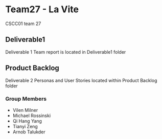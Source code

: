 # Team27 - La Vite
CSCC01 team 27

## Deliverable1
Deliverable 1
Team report is located in Deliverable1 folder

## Product Backlog
Deliverable 2
Personas and User Stories located within Product Backlog folder

### Group Members
* Vilen Milner
* Michael Rossinski
* Qi Hang Yang
* Tianyi Zeng
* Arnob Talukder
